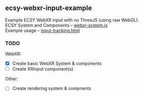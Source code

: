 ecsy-webxr-input-example
------------------------

Example ECSY WebXR input with no ThreeJS (using raw WebGL).    
ECSY System and Components – [webxr-system.js](webxr-system.js)    
Example usage – [input-tracking.html](input-tracking.html)    

### TODO

WebXR:
- [x] Create basic WebXR System & components
- [ ] Create XRInput component(s)

Other:
- [ ] Create rendering system & compnents
